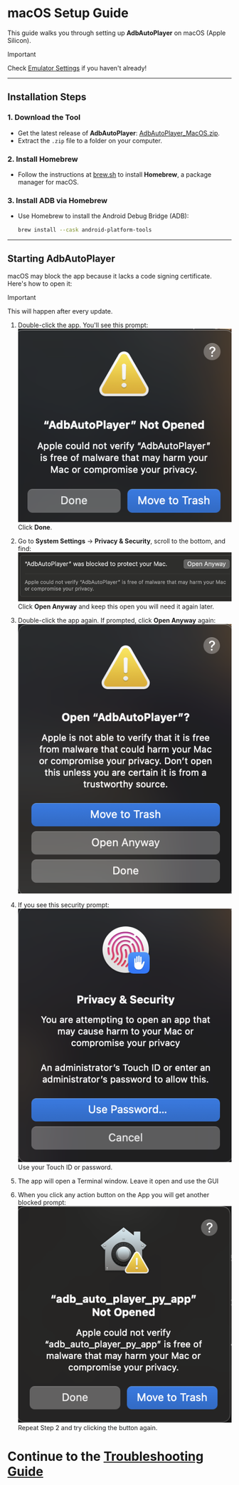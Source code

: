 # macOS Setup Guide

This guide walks you through setting up **AdbAutoPlayer** on macOS (Apple Silicon).

> [!IMPORTANT]
> Check [Emulator Settings](emulator-settings.md) if you haven't already!

---

## Installation Steps

### 1. **Download the Tool**
- Get the latest release of **AdbAutoPlayer**:
  [AdbAutoPlayer_MacOS.zip](https://github.com/yulesxoxo/AdbAutoPlayer/releases/latest).
- Extract the `.zip` file to a folder on your computer.

### 2. **Install Homebrew**
- Follow the instructions at [brew.sh](https://brew.sh/) to install **Homebrew**, a package manager for macOS.

### 3. **Install ADB via Homebrew**
- Use Homebrew to install the Android Debug Bridge (ADB):
  ```bash
  brew install --cask android-platform-tools
  ```

---

## Starting AdbAutoPlayer

macOS may block the app because it lacks a code signing certificate. Here's how to open it:
> [!IMPORTANT]
> This will happen after every update.


1. Double-click the app. You'll see this prompt:
   ![Blocked Prompt](../images/macos/not_opened.png)
   Click **Done**.

2. Go to **System Settings** → **Privacy & Security**, scroll to the bottom, and find:
   ![Blocked by macOS](../images/macos/was_blocked_to_protect_your_mac.png)
   Click **Open Anyway** and keep this open you will need it again later.

3. Double-click the app again. If prompted, click **Open Anyway** again:
   ![Open AdbAutoPlayer](../images/macos/open_adb_auto_player.png)

4. If you see this security prompt:
   ![Security Prompt](../images/macos/privacy_and_security.png)
   Use your Touch ID or password.

5. The app will open a Terminal window. Leave it open and use the GUI
6. When you click any action button on the App you will get another blocked prompt:
   ![Open AdbAutoPlayer](../images/macos/python_app_blocked.png)
    Repeat Step 2 and try clicking the button again.



# Continue to the [Troubleshooting Guide](troubleshoot.md)
